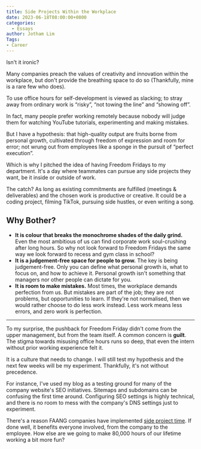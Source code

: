 ```yaml
---
title: Side Projects Within the Workplace
date: 2023-06-18T08:00:00+0800
categories:
  - Essays
author: Jotham Lim
Tags:
- Career
---
```


Isn't it ironic?

Many companies preach the values of creativity and innovation within the workplace, but don't provide the breathing space to do so (Thankfully, mine is a rare few who does).

To use office hours for self-development is viewed as slacking; to stray away from ordinary work is “risky”, “not towing the line” and “showing off”.

In fact, many people prefer working remotely because nobody will judge them for watching YouTube tutorials, experimenting and making mistakes.

But I have a hypothesis: that high-quality output are fruits borne from personal growth, cultivated through freedom of expression and room for error; not wrung out from employees like a sponge in the pursuit of “perfect execution”.

Which is why I pitched the idea of having Freedom Fridays to my department. It's a day where teammates can pursue any side projects they want, be it inside or outside of work.

The catch? As long as existing commitments are fulfilled (meetings & deliverables) and the chosen work is productive or creative. It could be a coding project, filming TikTok, pursuing side hustles, or even writing a song.

## Why Bother?

- **It is colour that breaks the monochrome shades of the daily grind.** Even the most ambitious of us can find corporate work soul-crushing after long hours. So why not look forward to Freedom Fridays the same way we look forward to recess and gym class in school?
- **It is a judgement-free space for people to grow.** The key is being judgement-free. Only you can define what personal growth is, what to focus on, and how to achieve it. Personal growth isn't something that managers nor other people can dictate for you.
- **It is room to make mistakes.** Most times, the workplace demands perfection from us. But mistakes are part of the job; they are not problems, but opportunities to learn. If they're not normalised, then we would rather choose to do less work instead. Less work means less errors, and zero work is perfection.

---

To my surprise, the pushback for Freedom Friday didn't come from the upper management, but from the team itself. A common concern is **guilt**. The stigma towards misusing office hours runs so deep, that even the intern without prior working experience felt it.

It is a culture that needs to change. I will still test my hypothesis and the next few weeks will be my experiment. Thankfully, it's not without precedence.

For instance, I've used my blog as a testing ground for many of the company website's SEO initiatives. Sitemaps and subdomains can be confusing the first time around. Configuring SEO settings is highly technical, and there is no room to mess with the company's DNS settings just to experiment.

There's a reason FAANG companies have implemented [side project time](https://en.wikipedia.org/wiki/Side_project_time). If done well, it benefits everyone involved, from the company to the employee. How else are we going to make 80,000 hours of our lifetime working a bit more fun?
